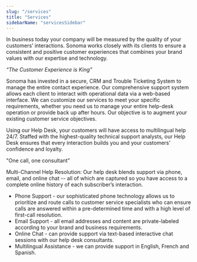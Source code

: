 ```yaml
---
slug: "/services"
title: "Services"
sidebarName: "servicesSidebar"
---
```


In business today your company will be measured by the quality of your customers’ interactions. Sonoma works closely with its clients to ensure a consistent and positive customer experiences that combines your brand values with our expertise and technology.

_“The Customer Experience is King”_

Sonoma has invested in a secure, CRM and Trouble Ticketing System to manage the entire contact experience. Our comprehensive support system allows each client to interact with operational data via a web-based interface. We can customize our services to meet your specific requirements, whether you need us to manage your entire help-desk operation or provide back up after hours. Our objective is to augment your existing customer service objectives.

Using our Help Desk, your customers will have access to multilingual help 24/7. Staffed with the highest-quality technical support analysts, our Help Desk ensures that every interaction builds you and your customers' confidence and loyalty.

"One call, one consultant”

Multi-Channel Help Resolution: Our help desk blends support via phone, email, and online chat -- all of which are captured so you have access to a complete online history of each subscriber’s interaction.

- Phone Support - our sophisticated phone technology allows us to prioritize and route calls to customer service specialists who can ensure calls are answered within a pre-determined time and with a high level of first-call resolution.
- Email Support - all email addresses and content are private-labeled according to your brand and business requirements.
- Online Chat - can provide support via text-based interactive chat sessions with our help desk consultants.
- Multilingual Assistance - we can provide support in English, French and Spanish.
